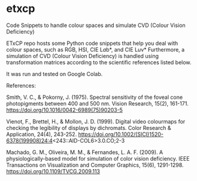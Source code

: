 # etxcp
Code Snippets to handle colour spaces and simulate CVD (Colour Vision Deficiency)

ETxCP repo hosts some Python code snippets that help you deal with colour spaces, such as RGB, HSI, CIE L*a*b*, and CIE L*u*v*
Furthermore, a simulation of CVD (Colour Vision Deficiency) is handled using transformation matrices according to the scientific references listed below. 

It was run and tested on Google Colab. 

References: 

Smith, V. C., & Pokorny, J. (1975). Spectral sensitivity of the foveal cone photopigments between 400 and 500 nm. Vision Research, 15(2), 161-171. https://doi.org/10.1016/0042-6989(75)90203-5

Vienot, F., Brettel, H., & Mollon, J. D. (1999). Digital video colourmaps for checking the legibility of displays by dichromats. Color Research & Application, 24(4), 243-252. https://doi.org/10.1002/(SICI)1520-6378(199908)24:4<243::AID-COL6>3.0.CO;2-3

Machado, G. M., Oliveira, M. M., & Fernandes, L. A. F. (2009). A physiologically-based model for simulation of color vision deficiency. IEEE Transactions on Visualization and Computer Graphics, 15(6), 1291-1298. https://doi.org/10.1109/TVCG.2009.113

